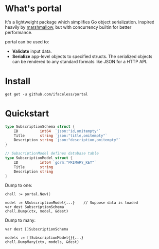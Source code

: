 # What's portal
It's a lightweight package which simplifies Go object serialization. Inspired heavily by [marshmallow](https://github.com/marshmallow-code/marshmallow), but with concurrency builtin for better performance.

portal can be used to:
- **Validate** input data.
- **Serialize** app-level objects to specified structs. The serialized objects can be rendered to any standard formats like JSON for a HTTP API.

# Install

```
get get -u github.com/ifaceless/portal
```

# Quickstart

```go
type SubscriptionSchema struct {
	ID          int64  `json:"id,omitempty"`
	Title       string `json:"title,omitempty"`
	Description string `json:"description,omitempty"`
}

// SubscriptionModel defines database table
type SubscriptionModel struct {
	ID          int64 `gorm:"PRIMARY_KEY"`
	Title       string
	Description string
}
```

Dump to one:

```golang
chell := portal.New()

model := &SubscriptionModel{...}    // Suppose data is loaded
var dest SubscriptionSchema
chell.Dump(ctx, model, &dest)
```

Dump to many:

```golang
var dest []SubscriptionSchema

models := []SubscriptionModel{}{...}
chell.DumpMany(ctx, models, &dest)
```
